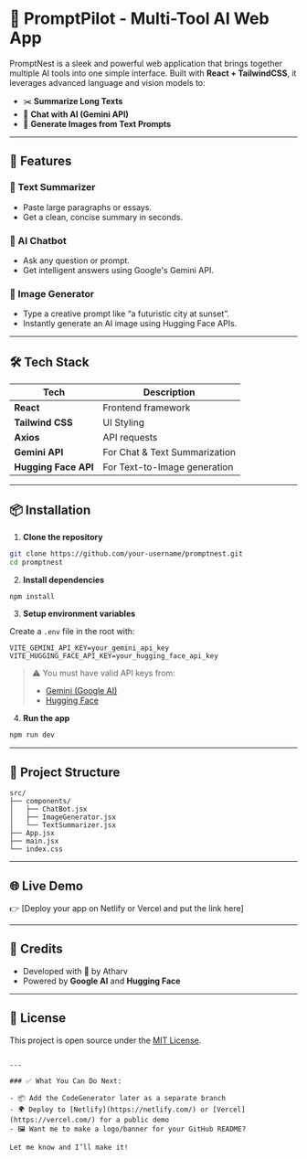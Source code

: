 # 🧠 PromptPilot - Multi-Tool AI Web App

PromptNest is a sleek and powerful web application that brings together multiple AI tools into one simple interface. Built with **React + TailwindCSS**, it leverages advanced language and vision models to:

- ✂️ **Summarize Long Texts**
- 🤖 **Chat with AI (Gemini API)**
- 🎨 **Generate Images from Text Prompts**

---

## 🚀 Features

### 📄 Text Summarizer
- Paste large paragraphs or essays.
- Get a clean, concise summary in seconds.

### 🤖 AI Chatbot
- Ask any question or prompt.
- Get intelligent answers using Google's Gemini API.

### 🎨 Image Generator
- Type a creative prompt like “a futuristic city at sunset”.
- Instantly generate an AI image using Hugging Face APIs.

---

## 🛠️ Tech Stack

| Tech              | Description                        |
|------------------|------------------------------------|
| **React**         | Frontend framework                 |
| **Tailwind CSS**  | UI Styling                         |
| **Axios**         | API requests                       |
| **Gemini API**    | For Chat & Text Summarization      |
| **Hugging Face API** | For Text-to-Image generation |

---

## 📦 Installation

1. **Clone the repository**
```bash
git clone https://github.com/your-username/promptnest.git
cd promptnest

```

2. **Install dependencies**
```bash
npm install
```

3. **Setup environment variables**

Create a `.env` file in the root with:

```env
VITE_GEMINI_API_KEY=your_gemini_api_key
VITE_HUGGING_FACE_API_KEY=your_hugging_face_api_key
```

> ⚠️ You must have valid API keys from:
> - [Gemini (Google AI)](https://aistudio.google.com/app/apikey)
> - [Hugging Face](https://huggingface.co/settings/tokens)

4. **Run the app**
```bash
npm run dev
```

---

## 📁 Project Structure

```
src/
├── components/
│   ├── ChatBot.jsx
│   ├── ImageGenerator.jsx
│   └── TextSummarizer.jsx
├── App.jsx
├── main.jsx
└── index.css
```

---

## 🌐 Live Demo

👉 [Deploy your app on Netlify or Vercel and put the link here]

---

## 🙌 Credits

- Developed with 💖 by Atharv
- Powered by **Google AI** and **Hugging Face**

---

## 📜 License

This project is open source under the [MIT License](LICENSE).
```

---

### ✅ What You Can Do Next:

- 📦 Add the CodeGenerator later as a separate branch
- 🌍 Deploy to [Netlify](https://netlify.com/) or [Vercel](https://vercel.com/) for a public demo
- 🖼 Want me to make a logo/banner for your GitHub README?

Let me know and I’ll make it!
